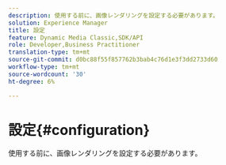 ```yaml
---
description: 使用する前に、画像レンダリングを設定する必要があります。
solution: Experience Manager
title: 設定
feature: Dynamic Media Classic,SDK/API
role: Developer,Business Practitioner
translation-type: tm+mt
source-git-commit: d0bc88f55f857762b3bab4c76d1e3f3dd2733d60
workflow-type: tm+mt
source-wordcount: '30'
ht-degree: 6%

---
```



# 設定{#configuration}

使用する前に、画像レンダリングを設定する必要があります。

